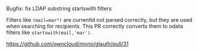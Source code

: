 Bugfix: fix LDAP substring startswith filters

Filters like `(mail=mar*)` are currentld not parsed correctly, but they are used when searching for recipients. This PR correctly converts them to odata filters like `startswith(mail,'mar')`.

https://github.com/owncloud/mono/glauth/pull/31
